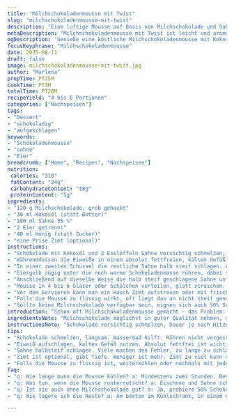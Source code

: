```yaml
---
title: "Milchschokoladenmousse mit Twist"
slug: "milchschokoladenmousse-mit-twist"
description: "Eine luftige Mousse auf Basis von Milchschokolade und Sahne. Besonderheit: Ersetzt Butter durch Kokosöl und Zucker durch Honig für eine mildere Süße. Die Eier werden getrennt, das Eiweiß steif geschlagen, die Sahne halb steif aufgeschlagen. Schrittweise Zusammenführung bewahrt die luftige Struktur. Kühlung von etwa 2 Stunden plus 10 Minuten mehr als üblich. Optional ein Hauch Zimt für eine unerwartete Würze empfohlen."
metaDescription: "Milchschokoladenmousse mit Twist ist leicht und aromatisch. Die Mousse bietet eine einzigartige Textur durch Kokosöl und Honig, perfekt für Genussmomente."
ogDescription: "Genieße eine köstliche Milchschokoladenmousse mit Kokosöl und Honig. Ein feiner Twist für ein aromatisches Dessert, das du lieben wirst."
focusKeyphrase: "Milchschokoladenmousse"
date: 2025-08-11
draft: false
image: milchschokoladenmousse-mit-twist.jpg
author: "Marlena"
prepTime: PT25M
cookTime: PT3M
totalTime: PT28M
recipeYield: "4 bis 6 Portionen"
categories: ["Nachspeisen"]
tags:
- "Dessert"
- "schokoladig"
- "aufgeschlagen"
keywords:
- "Schokoladenmousse"
- "sahne"
- "Eier"
breadcrumb: ["Home", "Recipes", "Nachspeisen"]
nutrition: 
 calories: "310"
 fatContent: "24g"
 carbohydrateContent: "18g"
 proteinContent: "5g"
ingredients:
- "120 g Milchschokolade, grob gehackt"
- "30 ml Kokosöl (statt Butter)"
- "180 ml Sahne 35 %"
- "2 Eier getrennt"
- "40 ml Honig (statt Zucker)"
- "eine Prise Zimt (optional)"
instructions:
- "Schokolade mit Kokosöl und 2 Esslöffeln Sahne vorsichtig schmelzen, entweder über einem Wasserbad oder in kurzen Intervallen im Mikrowellenherd, dabei gut beobachten und rühren, bis die Masse glänzend und fast flüssig, aber nicht zu heiß ist. Abkühlen lassen, es soll noch etwas warm, aber nicht mehr heiß sein."
- "Währenddessen die Eiweiße in einem absolut fettfreien, kalten Gefäß mit einem Handrührgerät langsam anschlagen. Nach und nach den Honig einrieseln lassen und weiterschlagen bis steife Spitzen, die nicht mehr sofort zusammenfallen, sich bilden."
- "In einer zweiten Schüssel die restliche Sahne halb steif schlagen. Achtung: nicht zu lange, sonst verliert sie Elastizität und wird butterig. Die Konsistenz ist erreicht, wenn die Sahne beim Hochheben des Schneebesens leichte ‚Wellen‘ zeigt."
- "Eiergelb zügig unter die noch warme Schokoladenmasse rühren, dabei schnell und gründlich arbeiten, damit keine Klümpchen entstehen und die Masse homogen bleibt. Nun nimmst du eine flexible Teigkarte und hebst vorsichtig die steifen Eiweiße unter. Umschlagen statt rühren, um die Luftigkeit zu bewahren."
- "Anschließend auf dieselbe Weise die halb steif geschlagene Sahne unterheben. Das Wichtigste ist, nicht zu stark zu mischen, sonst fällt alles zusammen. Gleiche Farbe und glatte Oberfläche ohne weiße Schlieren sind gute Anzeichen für perfekte Integration."
- "Mousse in 4 bis 6 Gläser oder Schälchen verteilen, glatt streichen. Mit einer Frischhaltefolie abdecken, damit keine Haut entsteht. Kühle mindestens 2 Stunden, besser 2 Stunden und 10 Minuten, das gibt der Mousse optimale Festigkeit."
- "Vor dem Servieren kann man ein Hauch Zimt aufstreuen oder mit frischen Beeren und zerbröselten Amarettini kombinieren. Für sahneliebhaber passt ein Schuss ungesüßte Schlagsahne dazu."
- "Falls die Mousse zu flüssig wirkt, oft liegt das an nicht steif genug geschlagener Sahne. In so einem Fall nachkühlen oder kurz nochmal von Hand mit dem Spatel nacharbeiten. Zu kurz geschlagene Eiweiße können auch den Effekt mindern."
- "Sollte keine Milchschokolade verfügbar sein, eignen sich auch 50% Schokolade mit einem Löffel Ahornsirup als Ersatz für mehr Feuchtigkeit. Butter kann man durch andere Pflanzenfette, z.B. geschmolzenes Kakaobutter ersetzen, um Aromatik zu erhöhen."
introduction: "Schon oft Milchschokoladenmousse gemacht – das Problem: Zu fest oder zu flüssig, zu süß oder zu „buttrig“. Kokosöl hatte ich mal ausprobiert, verändert die Textur, macht die Mousse leichter im Abgang und gibt leicht exotisches Aroma. Zucker gegen Honig ersetzt für den weicheren, runderen Geschmack. Wichtig: Eier trennen, Weiß steif schlagen bis glänzend, nicht zu wenig, sonst keine Luft, Mousse wird kompakt und schwer. Schokolade nicht zu heiß, sonst gerinnt das Eigelb später. Die Kür: Zimt. Kleine geheime, aromatische Überraschung. Ich glaube, ein kurzer Blick auf die Farbe gibt viel Aufschluss, denn doch kann Übermischen sichtbar werden — weisse Schlieren zeigen lange noch ungelöste Eiweißfäden. Ohne sich strikt auf Zeit zu verlassen, zählt die Beobachtung: Knackiger, glänzender Eischnee, halbsteife Sahnewellen, samtiger Schokoladenglanz – dann stimmt die Basis."
ingredientsNote: "Milchschokolade möglichst in guter Qualität nehmen, grob hacken hilft beim Schmelzen. Kokosöl ersetzt Butter nicht nur in der Konsistenz, sondern bringt milden Geschmack und ist gut bei Milchunverträglichkeit. Honig statt Zucker gibt feineres Aroma, langsam einrühren, sonst Eiweiß fallen zusammen. Eier unbedingt frisch, getrennt. Sahne mittelsteif schlagen, nicht zu lange, sonst gerinnt sie. Die Prise Zimt ist optional, passt gut zu Milchschokolade und verleiht Tiefe. Wer mag, kann das Eiweiß durch Aquafaba ersetzen für veganen Versuch, dabei etwas Zitronensaft zugeben. Auch Gewürze wie Kardamom möglich, je nach Laune. Schwachporige Schüsseln (Keramik, Glas) bevorzugen, kein Plastik bei Eischnee. Auf Sauberkeit achten, Fett verdirbt das Aufschlagen."
instructionsNote: "Schokolade vorsichtig schmelzen, Dauer je nach Hitzequelle etwa 2 bis 3 Minuten. Mikrowelle in 30-Sekunden-Schritten, nicht vergessen zu rühren. Kokosöl sollte komplett flüssig sein, aber nicht heiß. Eiweiß mit Honig langsam steif schlagen, nicht zu schnell starten, sonst zerschlägt es zu festen Klümpchen. Sahne in separater Schüssel halbsteif, Gefühl für die richtige Konsistenz kommt mit Erfahrung. Gelb und Schokolade zuerst vermengen, weil Eigelb empfindlich ist; Temperatur nicht zu hoch, sonst gerinnt es. Luftig bleiben ist das Ziel, deshalb vorsichtig unterheben, kein ruppiges Rühren. Kühlen mindestens 2 Stunden, dann stabilisiert sich die Struktur. Vor dem Servieren eventuell kurz durchrühren, falls sich Flüssigkeit absetzt. Tipp: Kleine Probestücke kochen mit, hilft, Fehler früh zu erkennen. Die Mousse soll samtig glänzen und sich luftig anfühlen, nicht kalt und hart. Begeisterung auslösen das Aroma von Schokolade, Luftigkeit und die Spannung der Textur."
tips:
- "Schokolade schmelzen, langsam. Wasserbad hilft. Rühren nicht vergessen, Hitze regulieren. Optimal ist es, wenn sie glänzend und fast flüssig ist. Achte darauf, dass die Schokolade nicht zu heiß wird, sonst gerinnt das Eigelb. Besser etwas abkühlen."
- "Eiweiß aufschlagen, kaltes Gefäß nutzen. Absolut fettfrei ist wichtig. Langsame Steigerung der Geschwindigkeit beim Schlagen, damit die Luft gut eingefangen wird. Gemischt mit Honig, gibt’s mehr Stabilität. Wenn du steife Spitzen hast, ist das gut. Dann ist die Basis stabil."
- "Sahne halbsteif schlagen. Viele machen den Fehler, zu lange zu schlagen. Konsistenz richtig erkennen: Wellen sollten leicht sichtbar sein. Nicht übermixen, sonst wird sie butterig. Gutes Gefühl bekommst du mit Erfahrung. Kühl arbeiten."
- "Zimt ist optional, gibt Tiefe. Weniger ist mehr. Zimt zu viel kann überwältigen. Alternativen sind Kardamom oder Muskatnuss. Wichtig ist, nur einen Hauch hinzufügen. Viel helfen frische Beeren, bringen Frische und etwas Säure. Amarettini bringen Crunch."
- "Falls die Mousse zu flüssig ist, weiterkühlen oder nochmals mit jedem Handrührgerät leicht durchrühren. Auch bei Sahne aufpassen, dass sie nicht zu weich geschlagen ist. Für vegane Version: Eiweiß durch Aquafaba ersetzen, etwas Zitronensaft dazu."
faq:
- "q: Wie lange muss die Mousse kühlen? a: Mindestens zwei Stunden. Besser zwei Stunden und zehn Minuten. So formulierst du eine festere Struktur."
- "q: Was tun, wenn die Mousse runterrutscht? a: Eischnee und Sahne schön steif schlagen. Zu wenig Luft macht es schwer. Auch Nachkühlen kann helfen. Wenn alles schiefgeht. Einfach neue versuchen."
- "q: Ist sie auch ohne Milchschokolade gut? a: Ja, probiere 50% Schokolade mit Ahornsirup. Gibt mehr Feuchtigkeit. Achte darauf, die Temperatur nicht zu hoch werden zu lassen."
- "q: Wie lagere ich die Reste? a: Am besten im Kühlschrank, in einem geschlossenen Behälter. Aber Kurze Haltbarkeit beachten. Genieß es, der Geschmack ist frisch am besten."

---
```

